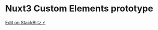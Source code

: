 # Nuxt3 Custom Elements prototype

[Edit on StackBlitz ⚡️](https://stackblitz.com/edit/github-8sjzjm-toocup)
